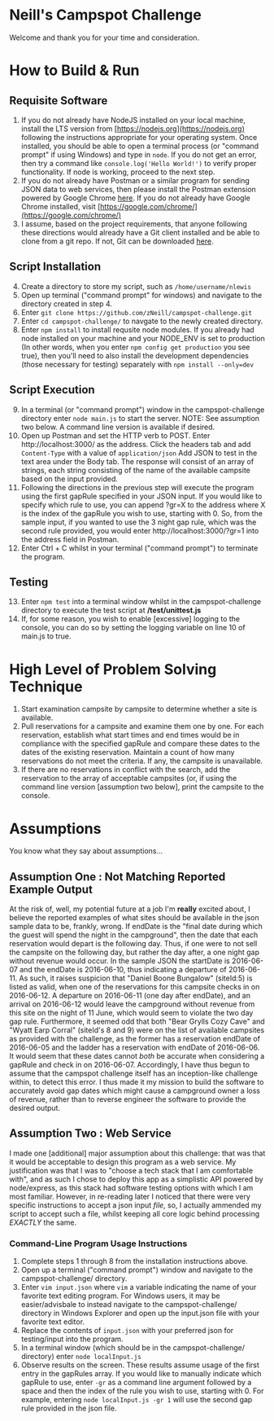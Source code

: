 # Neill's Campspot Challenge
Welcome and thank you for your time and consideration. 

# How to Build & Run
## Requisite Software
1. If you do not already have NodeJS installed on your local machine, install the LTS version from [https://nodejs.org](https://nodejs.org) following the instructions appropriate for your operating system. Once installed, you should be able to open a terminal process (or "command prompt" if using Windows) and type in `node`. If you do not get an error, then try a command like `console.log('Hello World!')` to verify proper functionality. If node is working, proceed to the next step.
2. If you do not already have Postman or a similar program for sending JSON data to web services, then please install the Postman extension powered by Google Chrome [here](https://chrome.google.com/webstore/detail/postman/fhbjgbiflinjbdggehcddcbncdddomop?hl=en-US). If you do not already have Google Chrome installed, visit [https://google.com/chrome/](https://google.com/chrome/)
3. I assume, based on the project requirements, that anyone following these directions would already have a Git client installed and be able to clone from a git repo. If not, Git can be downloaded [here](https://git-scm.com).

## Script Installation
4. Create a directory to store my script, such as `/home/username/nlewis`
5. Open up terminal ("command prompt" for windows) and navigate to the directory created in step 4.
6. Enter `git clone https://github.com/zNeill/campspot-challenge.git`
7. Enter `cd campspot-challenge/` to navgate to the newly created directory.
8. Enter `npm install` to install requsite node modules. If you already had node installed on your machine and your NODE_ENV is set to production (In other words, when you enter `npm config get production` you see true), then you'll need to also install the development dependencies (those necessary for testing) separately with `npm install --only=dev`

## Script Execution
9. In a terminal (or "command prompt") window in the campspot-challenge directory enter `node main.js` to start the server. NOTE: See assumption two below. A command line version is available if desired.
10. Open up Postman and set the HTTP verb to POST. Enter http://localhost:3000/ as the address. Click the headers tab and add `Content-Type` with a value of `application/json` Add JSON to test in the text area under the Body tab. The response will consist of an array of strings, each string consisting of the name of the available campsite based on the input provided.
11. Following the directions in the previous step will execute the program using the first gapRule specified in your JSON input. If you would like to specify which rule to use, you can append ?gr=X to the address where X is the index of the gapRule you wish to use, starting with 0. So, from the sample input, if you wanted to use the 3 night gap rule, which was the second rule provided, you would enter http://localhost:3000/?gr=1 into the address field in Postman.
12. Enter Ctrl + C whilst in your terminal ("command prompt") to terminate the program.

## Testing
13. Enter `npm test` into a terminal window whilst in the campspot-challenge directory to execute the test script at **/test/unittest.js**
14. If, for some reason, you wish to enable [excessive] logging to the console, you can do so by setting the logging variable on line 10 of main.js to true.

# High Level of Problem Solving Technique
1. Start examination campsite by campsite to determine whether a site is available.
2. Pull reservations for a campsite and examine them one by one. For each reservation, establish what start times and end times would be in compliance with the specified gapRule and compare these dates to the dates of the existing reservation. Maintain a count of how many reservations do not meet the criteria. If any, the campsite is unavailable.
3. If there are no reservations in conflict with the search, add the reservation to the array of acceptable campsites (or, if using the command line version [assumption two below], print the campsite to the console.

# Assumptions
You know what they say about assumptions...
## Assumption One : Not Matching Reported Example Output
At the risk of, well, my potential future at a job I'm **really** excited about, I believe the reported examples of what sites should be available in the json sample data to be, frankly, wrong. If endDate is the "final date during which the guest will spend the night in the campground", then the date that each reservation would depart is the following day. Thus, if one were to not sell the campsite on the following day, but rather the day after, a one night gap without revenue would occur. In the sample JSON the startDate is 2016-06-07 and the endDate is 2016-06-10, thus indicating a departure of 2016-06-11. As such, it raises suspicion that "Daniel Boone Bungalow" (siteId:5) is listed as valid, when one of the reservations for this campsite checks in on 2016-06-12. A departure on 2016-06-11 (one day after endDate), and an arrival on 2016-06-12 would leave the campground without revenue from this site on the night of 11 June, which would seem to violate the two day gap rule. Furthermore, it seemed odd that both "Bear Grylls Cozy Cave" and "Wyatt Earp Corral" (siteId's 8 and 9) were on the list of available campsites as provided with the challenge, as the former has a reservation endDate of 2016-06-05 and the ladder has a reservation with endDate of 2016-06-06. It would seem that these dates cannot _both_ be accurate when considering a gapRule and check in on 2016-06-07.
Accordingly, I have thus begun to assume that the campspot challenge itself has an inception-like challenge within, to detect this error. I thus made it my mission to build the software to accurately avoid gap dates which might cause a campground owner a loss of revenue, rather than to reverse engineer the software to provide the desired output.

## Assumption Two : Web Service
I made one [additional] major assumption about this challenge: that was that it would be acceptable to design this program as a web service. My justification was that I was to "choose a tech stack that I am comfortable with", and as such I chose to deploy this app as a simplistic API powered by node/express, as this stack had software testing options with which I am most familiar. However, in re-reading later I noticed that there were very specific instructions to accept a json input _file_, so, I actually ammended my script to accept such a file, whilst keeping all core logic behind processing _EXACTLY_ the same.
### Command-Line Program Usage Instructions
1. Complete steps 1 through 8 from the installation instructions above.
2. Open up a terminal ("command prompt") window and navigate to the campspot-challenge/ directory.
3. Enter `vim input.json` where `vim` a variable indicating the name of your favorite text editing program. For Windows users, it may be easier/advisbale to instead navigate to the campspot-challenge/ directory in Windows Explorer and open up the input.json file with your favorite text editor.
4. Replace the contents of `input.json` with your preferred json for testing/input into the program.
5. In a terminal window (which should be in the campspot-challenge/ directory) enter `node localInput.js`
6. Observe results on the screen. These results assume usage of the first entry in the gapRules array. If you would like to manually indicate which gapRule to use, enter `-gr` as a command line argument followed by a space and then the index of the rule you wish to use, starting with 0. For example, entering `node localInput.js -gr 1` will use the second gap rule provided in the json file.